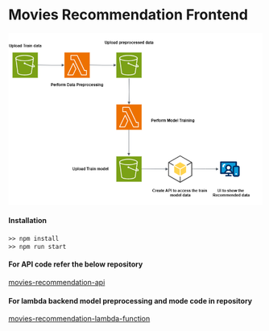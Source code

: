 # Movies Recommendation Frontend

![Flow Diagram](flow.png)

#### Installation

```
>> npm install
>> npm run start
```

#### For API code refer the below repository

[movies-recommendation-api](https://github.com/Ashuk25/movies-recommendation-api.git)

#### For lambda backend model preprocessing and mode code in repository

[movies-recommendation-lambda-function](https://github.com/Ashuk25/movies-recommendation-lambda-function.git)